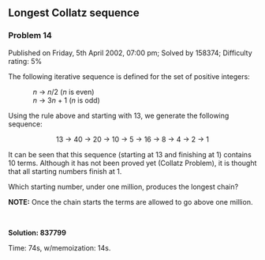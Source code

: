 <h2>Longest Collatz sequence</h2><div id="problem_info" class="info"><h3>Problem 14</h3><span>Published on Friday, 5th April 2002, 07:00 pm; Solved by 158374; Difficulty rating: 5%</span></div>
<div class="problem_content" role="problem">
<p>The following iterative sequence is defined for the set of positive integers:</p>
<p style="margin-left:50px;"><var>n</var> → <var>n</var>/2 (<var>n</var> is even)<br /><var>n</var> → 3<var>n</var> + 1 (<var>n</var> is odd)</p>
<p>Using the rule above and starting with 13, we generate the following sequence:</p>
<div style="text-align:center;">13 → 40 → 20 → 10 → 5 → 16 → 8 → 4 → 2 → 1</div>
<p>It can be seen that this sequence (starting at 13 and finishing at 1) contains 10 terms. Although it has not been proved yet (Collatz Problem), it is thought that all starting numbers finish at 1.</p>
<p>Which starting number, under one million, produces the longest chain?</p>
<p class="note"><b>NOTE:</b> Once the chain starts the terms are allowed to go above one million.</p>
<br/><p><b>Solution: 837799</b></p>
<p>Time: 74s, w/memoization: 14s.</p>
